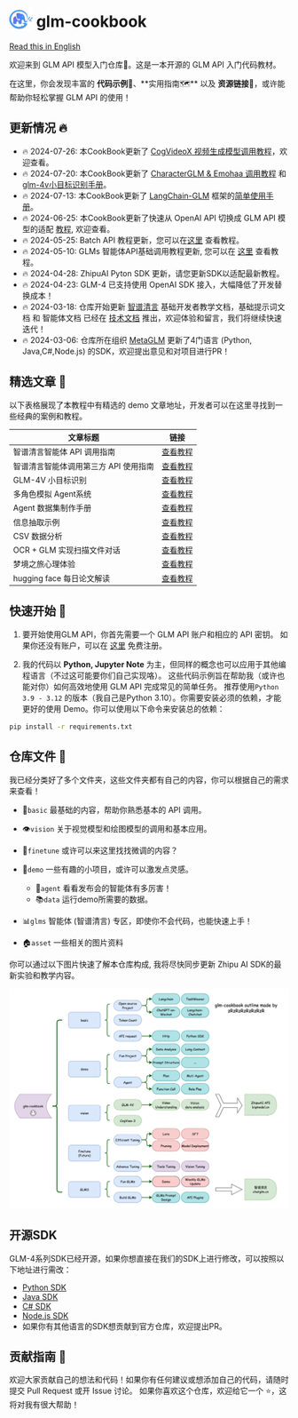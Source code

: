 <h1>
  <img src="asset/glm.png" alt="glm" style="height: 1.5em; vertical-align: bottom;" />
  glm-cookbook
</h1>

[Read this in English](README_en.md)

欢迎来到 GLM API 模型入门仓库📘。这是一本开源的 GLM API 入门代码教材。

在这里，你会发现丰富的 **代码示例👨‍**、**实用指南🗺**️ 以及 **资源链接🔗**，或许能帮助你轻松掌握 GLM API 的使用！

## 更新情况 🔥

+ 🔥 2024-07-26: 本CookBook更新了 [CogVideoX 视频生成模型调用教程](vision/cogvideox_pysdk.ipynb)，欢迎查看。 
+ 🔥 2024-07-20: 本CookBook更新了 [CharacterGLM & Emohaa 调用教程](basic/character_glm_pysdk.ipynb) 和 [glm-4v小目标识别手册](vision/glm-v_small_text_recognition.ipynb)。
+ 🔥 2024-07-13: 本CookBook更新了 [LangChain-GLM](https://github.com/MetaGLM/langchain-glm)
  框架的[简单使用手册](glm_langchain_glm_framework.ipynb)。
+ 🔥 2024-06-25: 本CookBook更新了快速从 OpenAI API 切换成 GLM API 模型的适配 [教程](basic/openai2zhipu.ipynb), 欢迎查看。
+ 🔥 2024-05-25: Batch API 教程更新，您可以在[这里](basic/glm_batch_api.ipynb) 查看教程。
+ 🔥 2024-05-10: GLMs 智能体API基础调用教程更新, 您可以在 [这里](glms/glms_api_call.md) 查看教程。
+ 🔥 2024-04-28: ZhipuAI Pyton SDK 更新，请您更新SDK以适配最新教程。
+ 🔥 2024-04-23: GLM-4 已支持使用 OpenAI SDK 接入，大幅降低了开发替换成本！
+ 🔥 2024-03-18: 仓库开始更新 [智谱清言](glms) 基础开发者教学文档，基础提示词文档 和 智能体文档
  已经在 [技术文档](https://zhipu-ai.feishu.cn/wiki/SPyFwjSI7iOCoCksq2sc3Eb7nXd) 推出，欢迎体验和留言，我们将继续快速迭代！
+ 🔥 2024-03-06: 仓库所在组织 [MetaGLM](https://github.com/MetaGLM) 更新了4门语言 (Python, Java,C#,Node.js)
  的SDK，欢迎提出意见和对项目进行PR！

## 精选文章 💫

以下表格展现了本教程中有精选的 demo 文章地址，开发者可以在这里寻找到一些经典的案例和教程。

| 文章标题                  | 链接                                                |
|-----------------------|---------------------------------------------------|
| 智谱清言智能体 API 调用指南      | [查看教程](glms/glms_api_call.md)                     |
| 智谱清言智能体调用第三方 API 使用指南 | [查看教程](glms/glms_custom_api_plugin.md)            |
| GLM-4V 小目标识别          | [查看教程](vision/glm-v_small_text_recognition.ipynb) |
| 多角色模拟 Agent系统         | [查看教程](demo/agent/glm_multi_role_division.ipynb)  |
| Agent 数据集制作手册         | [查看教程](demo/generate_agent_dataset)               |
| 信息抽取示例                | [查看教程](demo/glm_infomation_extraction.ipynb)      |
| CSV 数据分析              | [查看教程](demo/glm_csv_data_analysis.ipynb)          |
| OCR + GLM 实现扫描文件对话    | [查看教程](demo/ppocr_glm.ipynb)                      |
| 梦境之旅心理体验              | [查看教程](demo/interpretationo_dreams)               |
| hugging face 每日论文解读   | [查看教程](demo/hf-daily-paper-newsletter-chinese)    |

## 快速开始 🚀

1. 要开始使用GLM API，你首先需要一个 GLM API 账户和相应的 API 密钥。
   如果你还没有账户，可以在 [这里](https://zhipuaishengchan.datasink.sensorsdata.cn/t/Q) 免费注册。

2. 我的代码以 **Python, Jupyter Note** 为主，但同样的概念也可以应用于其他编程语言（不过这可能要你们自己实现咯）。
   这些代码示例旨在帮助我（或许也能对你）如何高效地使用 GLM API 完成常见的简单任务。 推荐使用`Python 3.9 - 3.12`
   的版本（我自己是Python 3.10）。你需要安装必须的依赖，才能更好的使用 Demo。你可以使用以下命令来安装总的依赖：

```bash
pip install -r requirements.txt
```

## 仓库文件 📂

我已经分类好了多个文件夹，这些文件夹都有自己的内容，你可以根据自己的需求来查看！

+ 🌱`basic` 最基础的内容，帮助你熟悉基本的 API 调用。

+ 👁️`vision` 关于视觉模型和绘图模型的调用和基本应用。

+ 🔧`finetune` 或许可以来这里找找微调的内容？

+ 🎉`demo` 一些有趣的小项目，或许可以激发点灵感。
    + 🤖`agent` 看看发布会的智能体有多厉害！
    + 📚`data` 运行demo所需要的数据。

+ 📊`glms` 智能体 (智谱清言) 专区，即使你不会代码，也能快速上手！

+ 🏠`asset` 一些相关的图片资料

你可以通过以下图片快速了解本仓库构成, 我将尽快同步更新 Zhipu AI SDK的最新实验和教学内容。

![实现原理图](asset/plan.png)

## 开源SDK

GLM-4系列SDK已经开源，如果你想直接在我们的SDK上进行修改，可以按照以下地址进行需改：

+ [Python SDK](https://github.com/MetaGLM/zhipuai-sdk-python-v4)
+ [Java SDK](https://github.com/MetaGLM/zhipuai-sdk-java-v4)
+ [C# SDK](https://github.com/MetaGLM/zhipuai-sdk-csharp-v4)
+ [Node.js SDK](https://github.com/MetaGLM/zhipuai-sdk-nodejs-v4)
+ 如果你有其他语言的SDK想贡献到官方仓库，欢迎提出PR。

## 贡献指南 🤝

欢迎大家贡献自己的想法和代码！如果你有任何建议或想添加自己的代码，请随时提交 Pull Request 或开 Issue 讨论。
如果你喜欢这个仓库，欢迎给它一个 ⭐，这将对我有很大帮助！
